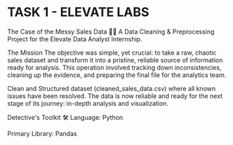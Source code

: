 # TASK 1 - ELEVATE LABS 
The Case of the Messy Sales Data 🕵️‍♂️
A Data Cleaning & Preprocessing Project for the Elevate Data Analyst Internship.

The Mission
The objective was simple, yet crucial: to take a raw, chaotic sales dataset and transform it into a pristine, reliable source of information ready for analysis. This operation involved tracking down inconsistencies, cleaning up the evidence, and preparing the final file for the analytics team.

Clean and Structured dataset (cleaned_sales_data.csv) where all known issues have been resolved. The data is now reliable and ready for the next stage of its journey: in-depth analysis and visualization.

Detective's Toolkit 🛠️
Language: Python

Primary Library: Pandas 
